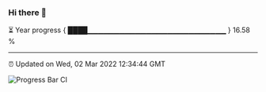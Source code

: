 ### Hi there 👋

⏳ Year progress { ████▁▁▁▁▁▁▁▁▁▁▁▁▁▁▁▁▁▁▁▁▁▁▁▁▁▁ } 16.58 %

---

⏰ Updated on Wed, 02 Mar 2022 12:34:44 GMT

![Progress Bar CI](https://github.com/ZhaoGui/ZhaoGui/workflows/Progress%20Bar%20CI/badge.svg)
